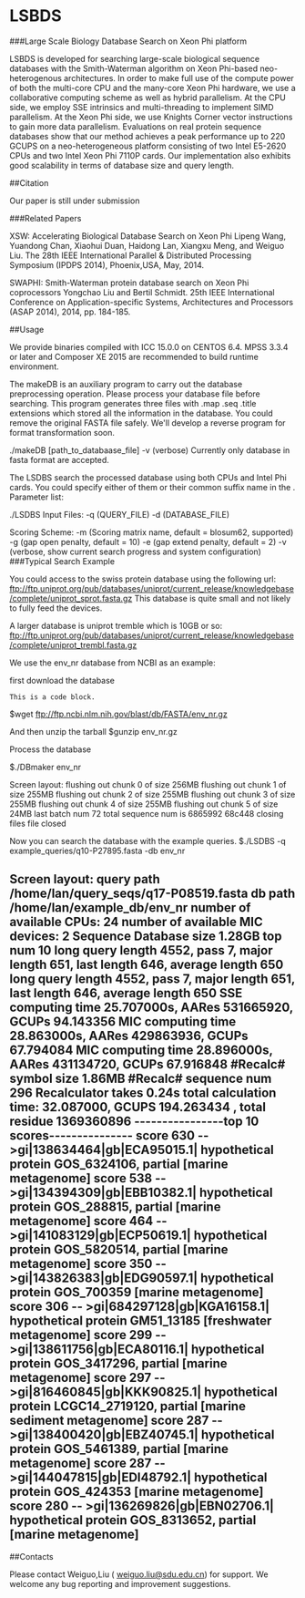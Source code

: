 # LSBDS
###Large Scale Biology Database Search on Xeon Phi platform

LSBDS is developed for searching large-scale biological sequence databases with the Smith-Waterman algorithm on Xeon Phi-based neo-heterogenous architectures. In order to make full use of the compute power of both the multi-core CPU and the many-core Xeon Phi hardware, we use a collaborative computing scheme as well as hybrid parallelism. At the CPU side, we employ SSE intrinsics and multi-threading to implement SIMD parallelism. At the Xeon Phi side, we use Knights Corner vector instructions to gain more data parallelism. Evaluations on real protein sequence databases show that our method achieves a peak performance up to 220 GCUPS on a neo-heterogeneous platform consisting of two Intel E5-2620 CPUs and two Intel Xeon Phi 7110P cards. Our implementation also exhibits good scalability in terms of database size and query length.

##Citation

Our paper is still under submission

###Related Papers

XSW: Accelerating Biological Database Search on Xeon Phi
Lipeng Wang, Yuandong Chan, Xiaohui Duan, Haidong Lan, Xiangxu Meng, and Weiguo Liu.
The 28th IEEE International Parallel & Distributed Processing Symposium (IPDPS 2014), Phoenix,USA, May, 2014.

SWAPHI: Smith-Waterman protein database search on Xeon Phi coprocessors
Yongchao Liu and Bertil Schmidt. 25th IEEE International Conference on Application-specific Systems, Architectures and Processors (ASAP 2014), 2014, pp. 184-185.

##Usage

We provide binaries compiled with ICC 15.0.0 on CENTOS 6.4. MPSS 3.3.4 or later and Composer XE 2015 are recommended to build runtime environment.

The makeDB is an auxiliary program to carry out the database preprocessing operation. Please process your database file before searching.
This program generates three files with .map .seq .title extensions which stored all the information in the database. You could remove the original FASTA file safely. We'll develop a reverse program for format transformation soon.

./makeDB [path_to_databaase_file]
-v (verbose)
Currently only database in fasta format are accepted.

The LSDBS search the processed database using both CPUs and Intel Phi cards.  You could specify either of them or their common suffix name in the .
Parameter list:

./LSDBS 
Input Files:
-q <str> (QUERY_FILE) 
-d (DATABASE_FILE)

Scoring Scheme:
-m <str> (Scoring matrix name, default = blosum62, supported)
-g <int> (gap open penalty, default = 10)
-e <int> (gap extend penalty, default = 2)
-v       (verbose, show current search progress and system configuration)
###Typical Search Example

You could access to the swiss protein database using the following url:
ftp://ftp.uniprot.org/pub/databases/uniprot/current_release/knowledgebase/complete/uniprot_sprot.fasta.gz
This database is quite small and not likely to fully feed the devices.

A larger database is uniprot tremble which is 10GB or so:
ftp://ftp.uniprot.org/pub/databases/uniprot/current_release/knowledgebase/complete/uniprot_trembl.fasta.gz

We use the env_nr database from NCBI as an example:

first download the database
<pre><code>This is a code block.
</code></pre>
$wget ftp://ftp.ncbi.nlm.nih.gov/blast/db/FASTA/env_nr.gz

And then unzip the tarball
$gunzip env_nr.gz

Process the database

$./DBmaker env_nr

Screen layout:
flushing out chunk 0 of size 256MB
flushing out chunk 1 of size 255MB
flushing out chunk 2 of size 255MB
flushing out chunk 3 of size 255MB
flushing out chunk 4 of size 255MB
flushing out chunk 5 of size 24MB
last batch num 72
total sequence num is 6865992 68c448
closing files
file closed


Now you can search the database with the example queries.
$./LSDBS -q example_queries/q10-P27895.fasta -db env_nr

Screen layout:
query path /home/lan/query_seqs/q17-P08519.fasta
db path /home/lan/example_db/env_nr
number of available CPUs: 24
number of available MIC devices: 2
Sequence Database size 1.28GB
top num 10
long query length 4552, pass 7, major length 651, last length 646, average length 650
long query length 4552, pass 7, major length 651, last length 646, average length 650
SSE computing time 25.707000s, AARes 531665920, GCUPs 94.143356
MIC computing time 28.863000s, AARes 429863936, GCUPs 67.794084
MIC computing time 28.896000s, AARes 431134720, GCUPs 67.916848
\#Recalc# symbol size 1.86MB
\#Recalc# sequence num 296
Recalculator takes 0.24s
total calculation time: 32.087000, GCUPS 194.263434
, total residue 1369360896
----------------top 10 scores---------------
score 630 -- >gi|138634464|gb|ECA95015.1| hypothetical protein GOS_6324106, partial [marine metagenome]
score 538 -- >gi|134394309|gb|EBB10382.1| hypothetical protein GOS_288815, partial [marine metagenome]
score 464 -- >gi|141083129|gb|ECP50619.1| hypothetical protein GOS_5820514, partial [marine metagenome]
score 350 -- >gi|143826383|gb|EDG90597.1| hypothetical protein GOS_700359 [marine metagenome]
score 306 -- >gi|684297128|gb|KGA16158.1| hypothetical protein GM51_13185 [freshwater metagenome]
score 299 -- >gi|138611756|gb|ECA80116.1| hypothetical protein GOS_3417296, partial [marine metagenome]
score 297 -- >gi|816460845|gb|KKK90825.1| hypothetical protein LCGC14_2719120, partial [marine sediment metagenome]
score 287 -- >gi|138400420|gb|EBZ40745.1| hypothetical protein GOS_5461389, partial [marine metagenome]
score 287 -- >gi|144047815|gb|EDI48792.1| hypothetical protein GOS_424353 [marine metagenome]
score 280 -- >gi|136269826|gb|EBN02706.1| hypothetical protein GOS_8313652, partial [marine metagenome]
--------------------------------------------

##Contacts

Please contact Weiguo,Liu ( weiguo.liu@sdu.edu.cn) for support. We welcome any bug reporting and improvement suggestions.
